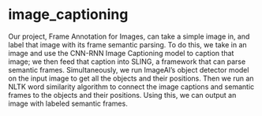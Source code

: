 # image_captioning

Our project, Frame Annotation for Images, can take a simple image in, and label that image with its frame semantic parsing. To do this, we take in an image and use the CNN-RNN Image Captioning model to caption that image; we then feed that caption into SLING, a framework that can parse semantic frames. Simultaneously, we run ImageAI’s object detector model on the input image to get all the objects and their positions. Then we run an NLTK word similarity algorithm to connect the image captions and semantic frames to the objects and their positions. Using this, we can output an image with labeled semantic frames.
